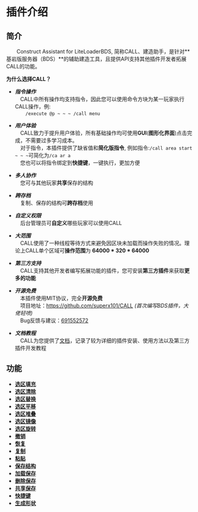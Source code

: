 # 插件介绍
## 简介
&emsp;&emsp;Construct Assistant for LiteLoaderBDS, 简称CALL、建造助手，是针对**基岩版服务器（BDS）**的辅助建造工具，且提供API支持其他插件开发者拓展CALL的功能。

**为什么选择CALL？**  
- ___指令操作___  
&emsp;CALL中所有操作均支持指令，因此您可以使用命令方块为某一玩家执行CALL操作，例:  
&emsp;&emsp;`/execute @p ~ ~ ~ /call menu`

- ___用户体验___  
&emsp;CALL致力于提升用户体验，所有基础操作均可使用**GUI**(**图形化界面**)点击完成，不需要过多学习成本。  
&emsp;对于指令，本插件提供了缺省值和**简化版指令**,
例如指令:`/call area start ~ ~ ~`可简化为`/ca ar a`  
&emsp;您也可以将指令绑定到**快捷键**，一键执行，更加方便

- ___多人协作___  
&emsp;您可与其他玩家**共享**保存的结构

- ___跨存档___  
&emsp;复制、保存的结构可**跨存档**使用

- ___自定义权限___  
&emsp;后台管理员可**自定义**哪些玩家可以使用CALL

- ___大范围___  
&emsp;CALL使用了一种线程等待方式来避免因区块未加载而操作失败的情况。理论上CALL单个区域可**操作范围**为 **64000 * 320 * 64000**
   
- ___第三方支持___  
&emsp;CALL支持其他开发者编写拓展功能的插件，您可安装**第三方插件**来获取**更多的功能**  

- ___开源免费___  
&emsp;本插件使用MIT协议，完全**开源免费**  
&emsp;项目地址：<https://github.com/superx101/CALL> _(首次编写BDS插件，大佬轻喷)_  
&emsp;Bug反馈与建议：[691552572](https://jq.qq.com/?_wv=1027&k=9soqRZuV)

- ___文档教程___   
&emsp;CALL为您提供了[文档](https://superx101.github.io/CALL/)，记录了较为详细的插件安装、使用方法以及第三方插件开发教程

## 功能
- **[选区填充](user/function/areaOperation?id=%e5%a1%ab%e5%85%85-fill)**
- **[选区清除](user/function/areaOperation?id=%e6%b8%85%e9%99%a4-clear)**
- **[选区替换](user/function/areaOperation?id=%e6%9b%bf%e6%8d%a2-replace)**
- **[选区平移](user/function/areaOperation?id=%e5%b9%b3%e7%a7%bb-move)**
- **[选区堆叠](user/function/areaOperation?id=%e5%a0%86%e5%8f%a0-stack)**
- **[选区镜像](user/function/areaOperation?id=%e9%95%9c%e5%83%8f-mirror)**
- **[选区旋转](user/function/areaOperation?id=%e6%97%8b%e8%bd%ac-rote)**
- **[撤销](user/function/other?id=%e6%92%a4%e9%94%80-undo)**
- **[恢复](user/function/other?id=%e6%81%a2%e5%a4%8d-redo)**
- **[复制](user/function/other?id=%e5%a4%8d%e5%88%b6-copy)**
- **[粘贴](user/function/other?id=%e7%b2%98%e8%b4%b4-paste)**
- **[保存结构](user/function/other?id=%e4%bf%9d%e5%ad%98-save)**
- **[加载保存](user/function/other?id=%e5%8a%a0%e8%bd%bd%e7%bb%93%e6%9e%84-load)**
- **[删除保存](user/function/other?id=%e5%88%a0%e9%99%a4%e7%bb%93%e6%9e%84-delete)**
- **[共享保存](user/function/other?id=%e7%bb%93%e6%9e%84%e5%85%ac%e5%bc%80-public)**
- **[快捷键](user/function/hotkey)**
- **[生成形状](user/function/shape)**